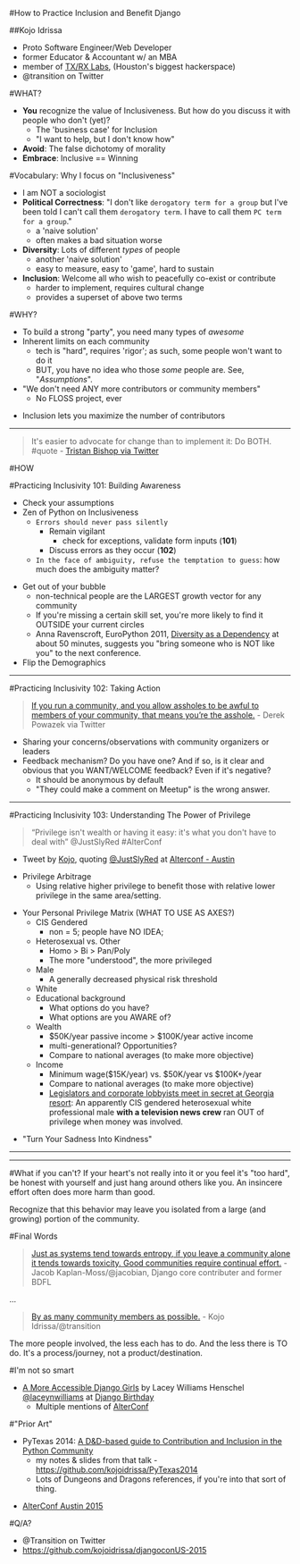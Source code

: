 #How to Practice Inclusion and Benefit Django

##Kojo Idrissa
-  Proto Software Engineer/Web Developer
-  former Educator & Accountant w/ an MBA
-  member of [TX/RX Labs](https://txrxlabs.org/), (Houston's biggest hackerspace)
-  @transition on Twitter


#WHAT?
-  **You** recognize the value of Inclusiveness. But how do you discuss it with people who don't (yet)?
    +  The 'business case' for Inclusion
    +  "I want to help, but I don't know how"
-  **Avoid**: The false dichotomy of morality
-  **Embrace**: Inclusive == Winning


#Vocabulary: Why I focus on "Inclusiveness" 
-  I am NOT a sociologist
-  **Political Correctness**: "I don't like `derogatory term for a group` but I've been told I can't call them `derogatory term`. I have to call them `PC term for a group`."
    +  a 'naive solution'
    +  often makes a bad situation worse
-  **Diversity**: Lots of different *types* of people
    +  another 'naive solution'
    +  easy to measure, easy to 'game', hard to sustain
-  **Inclusion**: Welcome all who wish to peacefully co-exist or contribute
    +  harder to implement, requires cultural change
    +  provides a superset of above two terms

#WHY?
-  To build a strong "party", you need many types of *awesome*
-  Inherent limits on each community
    +  tech is "hard", requires 'rigor'; as such, some people won't want to do it
    *  BUT, you have no idea who those *some* people are. See, "*Assumptions*".
-  "We don't need ANY more contributors or community members"
    *  No FLOSS project, ever
+  Inclusion lets you maximize the number of contributors

---

>It's easier to advocate for change than to implement it: Do BOTH. #quote - [Tristan Bishop via Twitter](https://twitter.com/KnowledgeBishop/status/595408900037410816)

#HOW

#Practicing Inclusivity 101: Building Awareness
-  Check your assumptions
-  Zen of Python on Inclusiveness
    +  `Errors should never pass silently`
        +  Remain vigilant
            +  check for exceptions, validate form inputs (**101**)
        +  Discuss errors as they occur (**102**)
    +  `In the face of ambiguity, refuse the temptation to guess`: how much does the ambiguity matter?
+  Get out of your bubble
    +  non-technical people are the LARGEST growth vector for any community
    +  If you're missing a certain skill set, you're more likely to find it OUTSIDE your current circles
    -  Anna Ravenscroft, EuroPython 2011, [Diversity as a Dependency](https://www.youtube.com/watch?v=PLYI46Ou-wI) at about 50 minutes, suggests you "bring someone who is NOT like you" to the next conference.
+  Flip the Demographics

---

#Practicing Inclusivity 102: Taking Action
> [If you run a community, and you allow assholes to be awful to members of your community, that means you’re the asshole.](https://twitter.com/fraying/status/610644474734055424) - Derek Powazek via Twitter


-  Sharing your concerns/observations with community organizers or leaders
-  Feedback mechanism? Do you have one? And if so, is it clear and obvious that you WANT/WELCOME feedback? Even if it's negative?
    +  It should be anonymous by default
    -  "They could make a comment on Meetup" is the wrong answer. 

---

#Practicing Inclusivity 103: Understanding The Power of Privilege
>“Privilege isn't wealth or having it easy: it's what you don't have to deal with”  @JustSlyRed #AlterConf 
 - Tweet by [Kojo](https://twitter.com/Transition/status/592068382754635776), quoting [@JustSlyRed](https://twitter.com/JustSlyRed) at [Alterconf - Austin](http://www.alterconf.com/speakers/mario-jara)

+  Privilege Arbitrage
    *  Using relative higher privilege to benefit those with relative lower privilege in the same area/setting.
*  Your Personal Privilege Matrix (WHAT TO USE AS AXES?)
    -  CIS  Gendered
        +  non = 5; people have NO IDEA;
    -  Heterosexual vs. Other
        +  Homo > Bi > Pan/Poly
        +  The more "understood", the more privileged
    -  Male
        +  A generally decreased physical risk threshold
    -  White
    -  Educational background
        +  What options do you have?
        +  What options are you AWARE of?
    -  Wealth
        *  $50K/year passive income > $100K/year active income
        *  multi-generational? Opportunities?
        *  Compare to national averages (to make more objective)
    -  Income
        +  Minimum wage($15K/year) vs. $50K/year vs $100K+/year
        +  Compare to national averages (to make more objective)
        +  [Legislators and corporate lobbyists meet in secret at Georgia resort](http://www.11alive.com/story/news/local/investigations/2015/05/21/investigators-legislators-and-corporate-lobbyists-meet-in-secret-at-georgia-resort/27695105/): An apparently CIS gendered heterosexual white professional male **with a television news crew** ran OUT of privilege when money was involved.
+  "Turn Your Sadness Into Kindness"

---

<!-- #Do's & Don'ts

##Do: Be empathetic

##Do: Continue learning on your own

##Don't: Focus primarily on "legal compliance"

##Don't: Be afraid to be "wrong"
 -->

---

#What if you can't?
If your heart's not really into it or you feel it's "too hard", be honest with yourself and just hang around others like you. An insincere effort often does more harm than good. 

Recognize that this behavior may leave you isolated from a large (and growing) portion of the community.

#Final Words

>[Just as systems tend towards entropy, if you leave a community alone it tends towards toxicity. Good communities require continual effort.](https://twitter.com/jacobian/status/514104755660914688) - Jacob Kaplan-Moss/@jacobian, Django core contributer and former BDFL

...
>[By as many community members as possible.](https://twitter.com/Transition/status/600510473516163073) - Kojo Idrissa/@transition

The more people involved, the less each has to do. And the less there is TO do. It's a process/journey, not a product/destination.


#I'm not so smart
-  [A More Accessible Django Girls](https://www.youtube.com/watch?v=xTXt4dRa6Jc) by Lacey Williams Henschel [@laceynwilliams](https://twitter.com/laceynwilliams) at [Django Birthday](https://twitter.com/djangobirthday)
    +  Multiple mentions of [AlterConf](http://www.alterconf.com/)

#"Prior Art"
-  PyTexas 2014: [A D&D-based guide to Contribution and Inclusion in the Python Community](https://www.youtube.com/watch?v=Xpd9ms2v3Yc)
    +  my notes & slides from that talk - https://github.com/kojoidrissa/PyTexas2014
    -  Lots of Dungeons and Dragons references, if you're into that sort of thing.
*  [AlterConf Austin 2015](http://www.alterconf.com/speakers/kojo-idrissa)

#Q/A?
-  @Transition on Twitter
-  https://github.com/kojoidrissa/djangoconUS-2015

